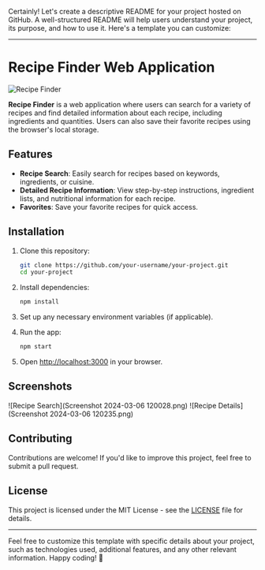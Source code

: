 Certainly! Let's create a descriptive README for your project hosted on GitHub. A well-structured README will help users understand your project, its purpose, and how to use it. Here's a template you can customize:

---

# Recipe Finder Web Application

![Recipe Finder](https://recipe-finder-sushil.netlify.app/)

**Recipe Finder** is a web application where users can search for a variety of recipes and find detailed information about each recipe, including ingredients and quantities. Users can also save their favorite recipes using the browser's local storage.

## Features

- **Recipe Search**: Easily search for recipes based on keywords, ingredients, or cuisine.
- **Detailed Recipe Information**: View step-by-step instructions, ingredient lists, and nutritional information for each recipe.
- **Favorites**: Save your favorite recipes for quick access.

## Installation

1. Clone this repository:

   ```bash
   git clone https://github.com/your-username/your-project.git
   cd your-project
   ```

2. Install dependencies:

   ```bash
   npm install
   ```

3. Set up any necessary environment variables (if applicable).

4. Run the app:

   ```bash
   npm start
   ```

5. Open [http://localhost:3000](http://localhost:3000) in your browser.

## Screenshots

![Recipe Search](Screenshot 2024-03-06 120028.png)
![Recipe Details](Screenshot 2024-03-06 120235.png)

## Contributing

Contributions are welcome! If you'd like to improve this project, feel free to submit a pull request.

## License

This project is licensed under the MIT License - see the [LICENSE](LICENSE) file for details.

---

Feel free to customize this template with specific details about your project, such as technologies used, additional features, and any other relevant information. Happy coding! 🚀
